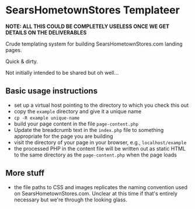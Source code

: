 # SearsHometownStores Templateer

**NOTE: ALL THIS COULD BE COMPLETELY USELESS ONCE WE GET DETAILS ON THE DELIVERABLES**

Crude templating system for building SearsHometownStores.com landing pages.

Quick & dirty.

Not initially intended to be shared but oh well...

## Basic usage instructions
- set up a virtual host pointing to the directory to which you check this out
- copy the `example` directory and give it a unique name
- `cp -R example unique-name`
- build your page content in the file `page-content.php`
- Update the breadcrumb text in the `index.php` file to something appropriate for the page you are building
- visit the directory of your page in your browser, e.g., `localhost/example`
- the processed PHP in the content file will be written out as static HTML to the same directory as the `page-content.php` when the page loads

## More stuff
- the file paths to CSS and images replicates the naming convention used on SearsHometownStores.com. Unclear at this time if that's entirely necessary but we're through the looking glass.
